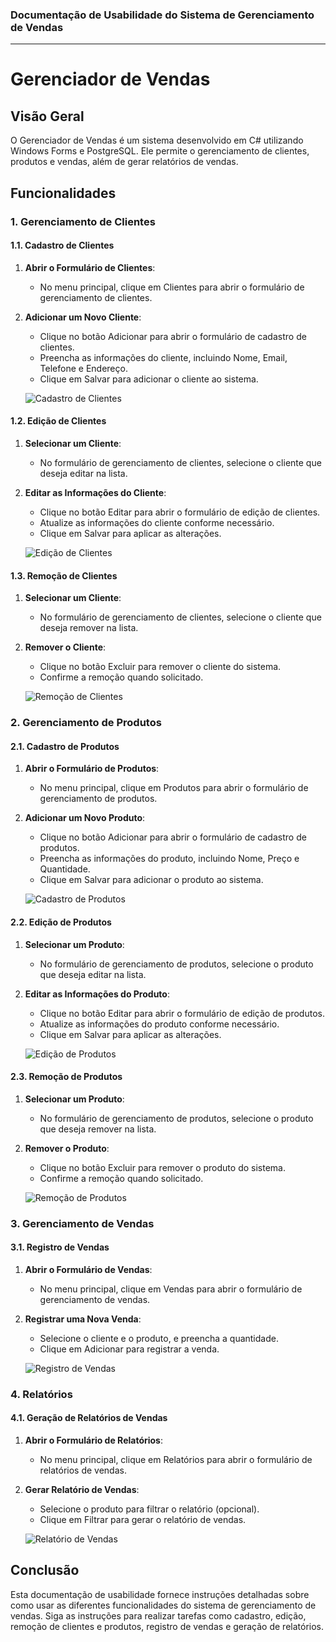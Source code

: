 ### Documentação de Usabilidade do Sistema de Gerenciamento de Vendas

---

# Gerenciador de Vendas

## Visão Geral

O Gerenciador de Vendas é um sistema desenvolvido em C# utilizando Windows Forms e PostgreSQL. Ele permite o gerenciamento de clientes, produtos e vendas, além de gerar relatórios de vendas.

## Funcionalidades

### 1. Gerenciamento de Clientes

#### 1.1. Cadastro de Clientes

1. **Abrir o Formulário de Clientes**:
   - No menu principal, clique em Clientes para abrir o formulário de gerenciamento de clientes.

2. **Adicionar um Novo Cliente**:
   - Clique no botão Adicionar para abrir o formulário de cadastro de clientes.
   - Preencha as informações do cliente, incluindo Nome, Email, Telefone e Endereço.
   - Clique em Salvar para adicionar o cliente ao sistema.

   ![Cadastro de Clientes](imagens/cadastro_clientes.png)

#### 1.2. Edição de Clientes

1. **Selecionar um Cliente**:
   - No formulário de gerenciamento de clientes, selecione o cliente que deseja editar na lista.

2. **Editar as Informações do Cliente**:
   - Clique no botão Editar para abrir o formulário de edição de clientes.
   - Atualize as informações do cliente conforme necessário.
   - Clique em Salvar para aplicar as alterações.

   ![Edição de Clientes](imagens/edicao_clientes.png)

#### 1.3. Remoção de Clientes

1. **Selecionar um Cliente**:
   - No formulário de gerenciamento de clientes, selecione o cliente que deseja remover na lista.

2. **Remover o Cliente**:
   - Clique no botão Excluir para remover o cliente do sistema.
   - Confirme a remoção quando solicitado.

   ![Remoção de Clientes](imagens/remocao_clientes.png)

### 2. Gerenciamento de Produtos

#### 2.1. Cadastro de Produtos

1. **Abrir o Formulário de Produtos**:
   - No menu principal, clique em Produtos para abrir o formulário de gerenciamento de produtos.

2. **Adicionar um Novo Produto**:
   - Clique no botão Adicionar para abrir o formulário de cadastro de produtos.
   - Preencha as informações do produto, incluindo Nome, Preço e Quantidade.
   - Clique em Salvar para adicionar o produto ao sistema.

   ![Cadastro de Produtos](imagens/cadastro_produtos.png)

#### 2.2. Edição de Produtos

1. **Selecionar um Produto**:
   - No formulário de gerenciamento de produtos, selecione o produto que deseja editar na lista.

2. **Editar as Informações do Produto**:
   - Clique no botão Editar para abrir o formulário de edição de produtos.
   - Atualize as informações do produto conforme necessário.
   - Clique em Salvar para aplicar as alterações.

   ![Edição de Produtos](imagens/edicao_produtos.png)

#### 2.3. Remoção de Produtos

1. **Selecionar um Produto**:
   - No formulário de gerenciamento de produtos, selecione o produto que deseja remover na lista.

2. **Remover o Produto**:
   - Clique no botão Excluir para remover o produto do sistema.
   - Confirme a remoção quando solicitado.

   ![Remoção de Produtos](imagens/remocao_produtos.png)

### 3. Gerenciamento de Vendas

#### 3.1. Registro de Vendas

1. **Abrir o Formulário de Vendas**:
   - No menu principal, clique em Vendas para abrir o formulário de gerenciamento de vendas.

2. **Registrar uma Nova Venda**:
   - Selecione o cliente e o produto, e preencha a quantidade.
   - Clique em Adicionar para registrar a venda.

   ![Registro de Vendas](imagens/registro_vendas.png)

### 4. Relatórios

#### 4.1. Geração de Relatórios de Vendas

1. **Abrir o Formulário de Relatórios**:
   - No menu principal, clique em Relatórios para abrir o formulário de relatórios de vendas.

2. **Gerar Relatório de Vendas**:
   - Selecione o produto para filtrar o relatório (opcional).
   - Clique em Filtrar para gerar o relatório de vendas.

   ![Relatório de Vendas](imagens/relatorio_vendas.png)

## Conclusão

Esta documentação de usabilidade fornece instruções detalhadas sobre como usar as diferentes funcionalidades do sistema de gerenciamento de vendas. Siga as instruções para realizar tarefas como cadastro, edição, remoção de clientes e produtos, registro de vendas e geração de relatórios. 